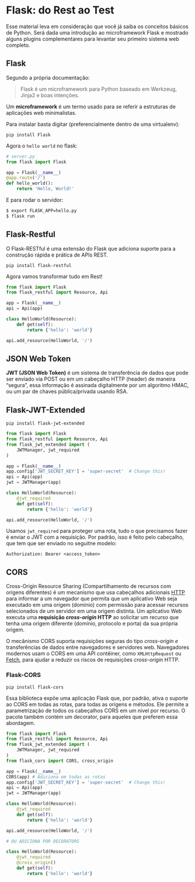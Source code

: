 # Flask: do Rest ao Test

Esse material leva em consideração que você já saiba os conceitos básicos de Python. Será dada uma introdução ao microframework Flask e mostrado alguns plugins complementares para levantar seu primeiro sistema web completo.

## Flask

Segundo a própria documentação:

> Flask é um microframework para Python baseado em Werkzeug, Jinja2 e
> boas intenções.

Um **microframework** é um termo usado para se referir a estruturas de aplicações web minimalistas.

Para instalar basta digitar (preferencialmente dentro de uma virtualenv):

    pip install Flask

Agora o `hello world` no flask:

```python
# server.py
from flask import Flask

app = Flask(__name__)
@app.route('/')
def hello_world():
    return 'Hello, World!'
```

E para rodar o servidor:

```bash
$ export FLASK_APP=hello.py
$ flask run
```

## Flask-Restful

O Flask-RESTful é uma extensão do Flask que adiciona suporte para a construção rápida e prática de APIs REST.

```
pip install flask-restful
```

Agora vamos transformar tudo em Rest!

```python
from flask import Flask
from flask_restful import Resource, Api

app = Flask(__name__)
api = Api(app)

class HelloWorld(Resource):
    def get(self):
        return {'hello': 'world'}

api.add_resource(HelloWorld, '/')
```

## JSON Web Token

**JWT (JSON Web Token)** é um sistema de transferência de dados que pode ser enviado via POST ou em um cabeçalho HTTP (header) de maneira “segura”, essa informação é assinada digitalmente por um algoritmo HMAC, ou um par de chaves pública/privada usando RSA.

## Flask-JWT-Extended

```
pip install flask-jwt-extended
```

```python
from flask import Flask
from flask_restful import Resource, Api
from flask_jwt_extended import (
    JWTManager, jwt_required
)

app = Flask(__name__)
app.config['JWT_SECRET_KEY'] = 'super-secret'  # Change this!
api = Api(app)
jwt = JWTManager(app)

class HelloWorld(Resource):
    @jwt_required
    def get(self):
        return {'hello': 'world'}

api.add_resource(HelloWorld, '/')
```

Usamos `jwt_required` para proteger uma rota, tudo o que precisamos fazer é enviar o JWT com a requisição. Por padrão, isso é feito pelo cabeçalho, que tem que ser enviado no seguitne modelo:

```
Authorization: Bearer <access_token>
```

## CORS

Cross-Origin Resource Sharing (Compartilhamento de recursos com origens diferentes) é um mecanismo que usa cabeçalhos adicionais [HTTP](https://developer.mozilla.org/pt-BR/docs/Glossario/HTTP "A definição do termo (HTTP) ainda não foi escrita; por favor, considere fazer essa contribuição!") para informar a um navegador que permita que um aplicativo Web seja executado em uma origem (domínio) com permissão para acessar recursos selecionados de um servidor em uma origem distinta. Um aplicativo Web executa uma **requisição _cross-origin_ HTTP** ao solicitar um recurso que tenha uma origem diferente (domínio, protocolo e porta) da sua própria origem.

O mecânismo CORS suporta requisições seguras do tipo _cross-origin e_ transferências de dados entre navegadores e servidores web. Navegadores modernos usam o CORS em uma API contêiner, como `XMLHttpRequest` ou [Fetch](https://developer.mozilla.org/pt-BR/docs/Web/API/Fetch_API), para ajudar a reduzir os riscos de requisições _cross-origin_ HTTP.

### Flask-CORS

```
pip install flask-cors
```

Essa biblioteca expõe uma aplicação Flask que, por padrão, ativa o suporte ao CORS em todas as rotas, para todas as origens e métodos. Ele permite a parametrização de todos os cabeçalhos CORS em um nível por recurso. O pacote também contém um decorator, para aqueles que preferem essa abordagem.

```python
from flask import Flask
from flask_restful import Resource, Api
from flask_jwt_extended import (
    JWTManager, jwt_required
)
from flask_cors import CORS, cross_origin

app = Flask(__name__)
CORS(app) # Adiciona em todas as rotas
app.config['JWT_SECRET_KEY'] = 'super-secret'  # Change this!
api = Api(app)
jwt = JWTManager(app)

class HelloWorld(Resource):
    @jwt_required
    def get(self):
        return {'hello': 'world'}

api.add_resource(HelloWorld, '/')

# OU ADICIONA POR DECORATORS

class HelloWorld(Resource):
    @jwt_required
    @cross_origin()
    def get(self):
        return {'hello': 'world'}
```

